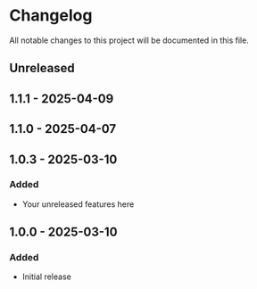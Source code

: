 # Changelog
All notable changes to this project will be documented in this file.

## Unreleased

## 1.1.1 - 2025-04-09

## 1.1.0 - 2025-04-07

## 1.0.3 - 2025-03-10
### Added
- Your unreleased features here

## 1.0.0 - 2025-03-10
### Added
- Initial release
